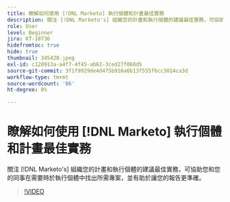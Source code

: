 ```yaml
---
title: 瞭解如何使用 [!DNL Marketo] 執行個體和計畫最佳實務
description: 關注 [!DNL Marketo's] 組織您的計畫和執行個體的建議最佳實務，可協助您和您的同事在需要時於執行個體中找出所需專案，並有助於讓您的報告更準確。
role: User
level: Beginner
jira: KT-10736
hidefromtoc: true
hide: true
thumbnail: 345420.jpeg
exl-id: c128913a-a4f7-4f45-ab62-3ced27f068d5
source-git-commit: 3f1f9929de4d475b916a6b13f555f6cc3014ca3d
workflow-type: tm+mt
source-wordcount: '86'
ht-degree: 0%

---
```


# 瞭解如何使用 [!DNL Marketo] 執行個體和計畫最佳實務

關注 [!DNL Marketo's] 組織您的計畫和執行個體的建議最佳實務，可協助您和您的同事在需要時於執行個體中找出所需專案，並有助於讓您的報告更準確。

>[!VIDEO](https://video.tv.adobe.com/v/345420/?quality=12&learn=on)
